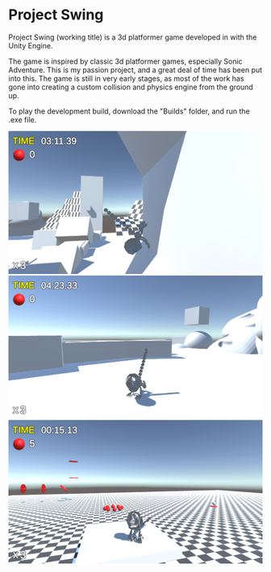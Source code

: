 # Project Swing

Project Swing (working title) is a 3d platformer game developed in with the Unity Engine.

The game is inspired by classic 3d platformer games, especially Sonic Adventure. This is my passion project, and a great deal of time has been put into this. The game is still in very early stages, as most of the work has gone into creating a custom collision and physics engine from the ground up.

To play the development build, download the "Builds" folder, and run the .exe file.


![alt text](https://github.com/dan-turner-djt/Project-Swing/blob/main/Screenshots/sc1.png)
![alt text](https://github.com/dan-turner-djt/Project-Swing/blob/main/Screenshots/sc2.png)
![alt text](https://github.com/dan-turner-djt/Project-Swing/blob/main/Screenshots/sc3.png)
